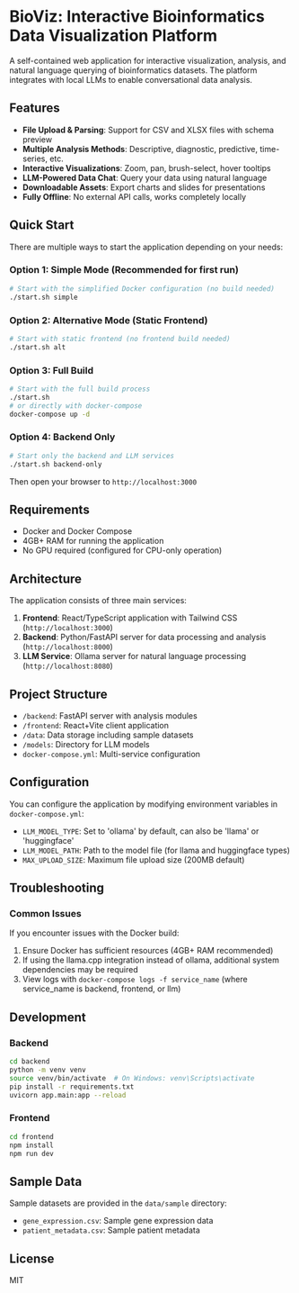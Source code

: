 # BioViz: Interactive Bioinformatics Data Visualization Platform

A self-contained web application for interactive visualization, analysis, and natural language querying of bioinformatics datasets. The platform integrates with local LLMs to enable conversational data analysis.

## Features

- **File Upload & Parsing**: Support for CSV and XLSX files with schema preview
- **Multiple Analysis Methods**: Descriptive, diagnostic, predictive, time-series, etc.
- **Interactive Visualizations**: Zoom, pan, brush-select, hover tooltips
- **LLM-Powered Data Chat**: Query your data using natural language
- **Downloadable Assets**: Export charts and slides for presentations
- **Fully Offline**: No external API calls, works completely locally

## Quick Start

There are multiple ways to start the application depending on your needs:

### Option 1: Simple Mode (Recommended for first run)
```bash
# Start with the simplified Docker configuration (no build needed)
./start.sh simple
```

### Option 2: Alternative Mode (Static Frontend)
```bash
# Start with static frontend (no frontend build needed)
./start.sh alt
```

### Option 3: Full Build
```bash
# Start with the full build process
./start.sh
# or directly with docker-compose
docker-compose up -d
```

### Option 4: Backend Only
```bash
# Start only the backend and LLM services
./start.sh backend-only
```

Then open your browser to `http://localhost:3000`

## Requirements

- Docker and Docker Compose
- 4GB+ RAM for running the application
- No GPU required (configured for CPU-only operation)

## Architecture

The application consists of three main services:

1. **Frontend**: React/TypeScript application with Tailwind CSS (`http://localhost:3000`)
2. **Backend**: Python/FastAPI server for data processing and analysis (`http://localhost:8000`)
3. **LLM Service**: Ollama server for natural language processing (`http://localhost:8080`)

## Project Structure

- `/backend`: FastAPI server with analysis modules
- `/frontend`: React+Vite client application
- `/data`: Data storage including sample datasets
- `/models`: Directory for LLM models
- `docker-compose.yml`: Multi-service configuration

## Configuration

You can configure the application by modifying environment variables in `docker-compose.yml`:

- `LLM_MODEL_TYPE`: Set to 'ollama' by default, can also be 'llama' or 'huggingface'
- `LLM_MODEL_PATH`: Path to the model file (for llama and huggingface types)
- `MAX_UPLOAD_SIZE`: Maximum file upload size (200MB default)

## Troubleshooting

### Common Issues

If you encounter issues with the Docker build:

1. Ensure Docker has sufficient resources (4GB+ RAM recommended)
2. If using the llama.cpp integration instead of ollama, additional system dependencies may be required
3. View logs with `docker-compose logs -f service_name` (where service_name is backend, frontend, or llm)

## Development

### Backend

```bash
cd backend
python -m venv venv
source venv/bin/activate  # On Windows: venv\Scripts\activate
pip install -r requirements.txt
uvicorn app.main:app --reload
```

### Frontend

```bash
cd frontend
npm install
npm run dev
```

## Sample Data

Sample datasets are provided in the `data/sample` directory:
- `gene_expression.csv`: Sample gene expression data
- `patient_metadata.csv`: Sample patient metadata

## License

MIT
